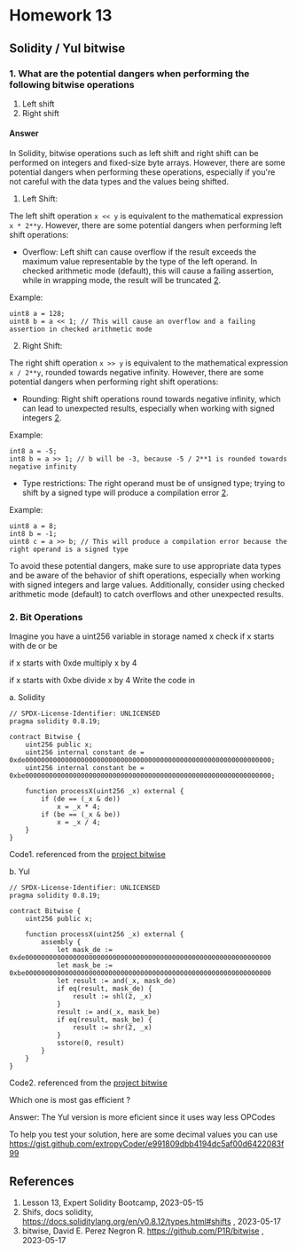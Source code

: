 # Homework 13

## Solidity / Yul bitwise

### 1. What are the potential dangers when performing the following bitwise operations

1. Left shift
2. Right shift

#### Answer

In Solidity, bitwise operations such as left shift and right shift can be performed on integers and fixed-size byte arrays. However, there are some potential dangers when performing these operations, especially if you're not careful with the data types and the values being shifted.

1. Left Shift:

The left shift operation `x << y` is equivalent to the mathematical expression `x * 2**y`. However, there are some potential dangers when performing left shift operations:

- Overflow: Left shift can cause overflow if the result exceeds the maximum value representable by the type of the left operand. In checked arithmetic mode (default), this will cause a failing assertion, while in wrapping mode, the result will be truncated [2](https://docs.soliditylang.org/en/v0.8.12/types.html#shifts).

Example:
```solidity
uint8 a = 128;
uint8 b = a << 1; // This will cause an overflow and a failing assertion in checked arithmetic mode
```

2. Right Shift:

The right shift operation `x >> y` is equivalent to the mathematical expression `x / 2**y`, rounded towards negative infinity. However, there are some potential dangers when performing right shift operations:

- Rounding: Right shift operations round towards negative infinity, which can lead to unexpected results, especially when working with signed integers [2](https://docs.soliditylang.org/en/v0.8.12/types.html#shifts).

Example:
```solidity
int8 a = -5;
int8 b = a >> 1; // b will be -3, because -5 / 2**1 is rounded towards negative infinity
```

- Type restrictions: The right operand must be of unsigned type; trying to shift by a signed type will produce a compilation error [2](https://docs.soliditylang.org/en/v0.8.12/types.html#shifts).

Example:
```solidity
uint8 a = 8;
int8 b = -1;
uint8 c = a >> b; // This will produce a compilation error because the right operand is a signed type
```

To avoid these potential dangers, make sure to use appropriate data types and be aware of the behavior of shift operations, especially when working with signed integers and large values. Additionally, consider using checked arithmetic mode (default) to catch overflows and other unexpected results.


### 2. Bit Operations
Imagine you have a uint256 variable in storage named x
check if x starts with de or be

if x starts with 0xde multiply x by 4

if x starts with 0xbe divide x by 4
Write the code in

a. Solidity
```Solidity
// SPDX-License-Identifier: UNLICENSED
pragma solidity 0.8.19;

contract Bitwise {
    uint256 public x;
    uint256 internal constant de = 0xde00000000000000000000000000000000000000000000000000000000000000;
    uint256 internal constant be = 0xbe00000000000000000000000000000000000000000000000000000000000000;

    function processX(uint256 _x) external {
        if (de == (_x & de))
            x = _x * 4;
        if (be == (_x & be))
            x = _x / 4;
    }
}
```
Code1. referenced from the [project bitwise](https://github.com/P1R/bitwise)

b. Yul

```Solidity
// SPDX-License-Identifier: UNLICENSED
pragma solidity 0.8.19;

contract Bitwise {
    uint256 public x;
    
    function processX(uint256 _x) external {
        assembly {
            let mask_de := 0xde00000000000000000000000000000000000000000000000000000000000000
            let mask_be := 0xbe00000000000000000000000000000000000000000000000000000000000000
            let result := and(_x, mask_de)
            if eq(result, mask_de) {
                result := shl(2, _x)
            }
            result := and(_x, mask_be)
            if eq(result, mask_be) {
                result := shr(2, _x)
            }
            sstore(0, result)
        }
    }
}
```
Code2. referenced from the [project bitwise](https://github.com/P1R/bitwise)

Which one is most gas efficient ?

Answer: The Yul version is more eficient since it uses way less OPCodes

To help you test your solution, here are some decimal values you can use
https://gist.github.com/extropyCoder/e991809dbb4194dc5af00d6422083f99

## References

1. Lesson 13, Expert Solidity Bootcamp, 2023-05-15
2. Shifs, docs solidity, https://docs.soliditylang.org/en/v0.8.12/types.html#shifts , 2023-05-17
3. bitwise, David E. Perez Negron R. https://github.com/P1R/bitwise , 2023-05-17
